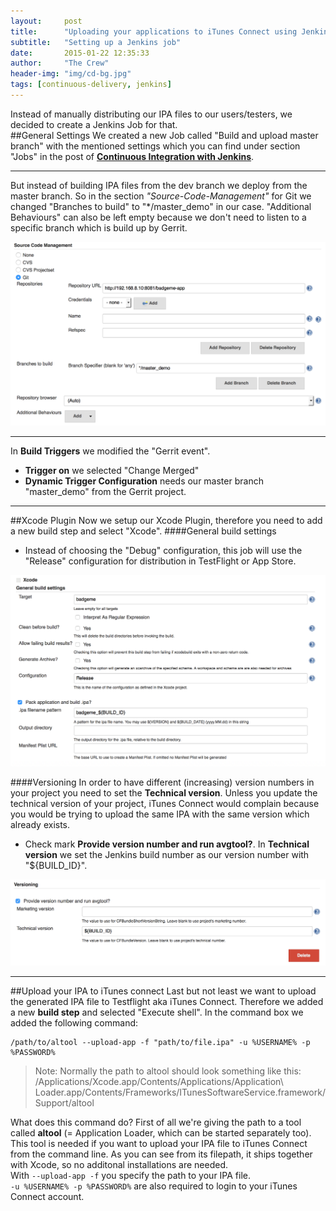 ```yaml
---
layout:     post
title:      "Uploading your applications to iTunes Connect using Jenkins"
subtitle:   "Setting up a Jenkins job"
date:       2015-01-22 12:35:33
author:     "The Crew"
header-img: "img/cd-bg.jpg"
tags: [continuous-delivery, jenkins]
---
```


Instead of manually distributing our IPA files to our users/testers, we decided to create a Jenkins Job for that.<br>
##General Settings
We created a new Job called "Build and upload master branch" with the mentioned settings which you can find under section "Jobs" in the post of [**Continuous Integration with Jenkins**](http://ciforios.github.io/2015/01/25/Jenkins/).<br>
***
But instead of building IPA files from the dev branch we deploy from the master branch. So in the section *"Source-Code-Management"* for Git we changed "Branches to build" to "*/master_demo" in our case. "Additional Behaviours" can also be left empty because we don't need to listen to a specific branch which is build up by Gerrit.<br>

![image](/img/jenkins/jobITunesConnectSCM.png)
***
In **Build Triggers** we modified the "Gerrit event".

* **Trigger on** we selected "Change Merged"
* **Dynamic Trigger Configuration** needs our master branch "master_demo" from the Gerrit project.

***
##Xcode Plugin
Now we setup our Xcode Plugin, therefore you need to add a new build step and select "Xcode". 
####General build settings
* Instead of choosing the "Debug" configuration, this job will use the "Release" configuration for distribution in TestFlight or App Store.

![image](/img/jenkins/pluginXcodeBuildSettings.png)

####Versioning
In order to have different (increasing) version numbers in your project you need to set the **Technical version**. Unless you update the technical version of your project, iTunes Connect would complain because you would be trying to upload the same IPA with the same version which already exists.<br>

* Check mark **Provide version number and run avgtool?**. In **Technical version** we set the Jenkins build number as our version number with "${BUILD_ID}".

![image](/img/jenkins/pluginXcodeVersioning.png)

***
##Upload your IPA to iTunes connect
Last but not least we want to upload the generated IPA file to Testflight aka iTunes Connect. Therefore we added a new **build step** and selected "Execute shell". In the command box we added the following command:<br>
```
/path/to/altool --upload-app -f "path/to/file.ipa" -u %USERNAME% -p %PASSWORD%
```
> Note: Normally the path to altool should look something like this: /Applications/Xcode.app/Contents/Applications/Application\ Loader.app/Contents/Frameworks/ITunesSoftwareService.framework/Support/altool

What does this command do? First of all we're giving the path to a tool called **altool** (= Application Loader, which can be started separately too). This tool is needed if you want to upload your IPA file to iTunes Connect from the command line. As you can see from its filepath, it ships together with Xcode, so no additonal installations are needed.<br>
With ```--upload-app -f``` you specify the path to your IPA file.<br>
```-u %USERNAME% -p %PASSWORD%``` are also required to login to your iTunes Connect account.